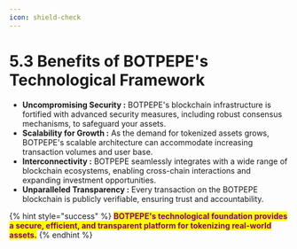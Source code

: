 ```yaml
---
icon: shield-check
---
```


# 5.3 Benefits of BOTPEPE's Technological Framework

* **Uncompromising Security :** BOTPEPE's blockchain infrastructure is fortified with advanced security measures, including robust consensus mechanisms, to safeguard your assets.
* **Scalability for Growth :** As the demand for tokenized assets grows, BOTPEPE's scalable architecture can accommodate increasing transaction volumes and user base.
* **Interconnectivity :** BOTPEPE seamlessly integrates with a wide range of blockchain ecosystems, enabling cross-chain interactions and expanding investment opportunities.
* **Unparalleled Transparency :** Every transaction on the BOTPEPE blockchain is publicly verifiable, ensuring trust and accountability.

{% hint style="success" %}
<mark style="color:purple;">**BOTPEPE's technological foundation provides a secure, efficient, and transparent platform for tokenizing real-world assets.**</mark>
{% endhint %}
